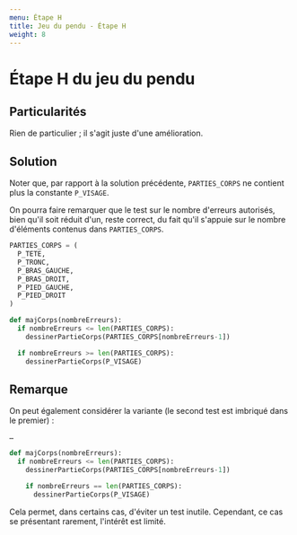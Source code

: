 ```yaml
---
menu: Étape H
title: Jeu du pendu - Étape H
weight: 8
---
```


# Étape H du jeu du pendu

## Particularités

Rien de particulier ; il s'agit juste d'une amélioration.

## Solution

Noter que, par rapport à la solution précédente, `PARTIES_CORPS` ne contient plus la constante `P_VISAGE`.

On pourra faire remarquer que le test sur le nombre d'erreurs autorisés, bien qu'il soit réduit d'un, reste correct, du fait qu'il s'appuie sur le nombre d'éléments contenus dans `PARTIES_CORPS`.

```python
PARTIES_CORPS = (
  P_TETE,
  P_TRONC,
  P_BRAS_GAUCHE,
  P_BRAS_DROIT,
  P_PIED_GAUCHE,
  P_PIED_DROIT
)

def majCorps(nombreErreurs):
  if nombreErreurs <= len(PARTIES_CORPS):
    dessinerPartieCorps(PARTIES_CORPS[nombreErreurs-1])

  if nombreErreurs >= len(PARTIES_CORPS):
    dessinerPartieCorps(P_VISAGE)
```

## Remarque

On peut également considérer la variante (le second test est imbriqué dans le premier) :

```python
…

def majCorps(nombreErreurs):
  if nombreErreurs <= len(PARTIES_CORPS):
    dessinerPartieCorps(PARTIES_CORPS[nombreErreurs-1])

    if nombreErreurs == len(PARTIES_CORPS):
      dessinerPartieCorps(P_VISAGE)
```

Cela permet, dans certains cas, d'éviter un test inutile. Cependant, ce cas se présentant rarement, l'intérêt est limité.